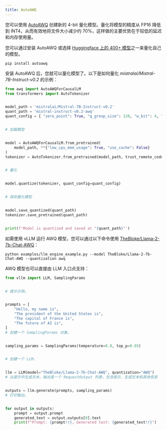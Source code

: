 ```yaml
---
title: AutoAWQ
---
```


您可以使用 [AutoAWQ](https://github.com/casper-hansen/AutoAWQ) 创建新的 4-bit 量化模型。量化将模型的精度从 FP16 降低到 INT4，从而有效地将文件大小减少约 70%，这样做的主要优势在于较低的延迟和内存使用量。

您可以通过安装 AutoAWQ 或选择 [Huggingface 上的 400+ 模型](https://huggingface.co/models?sort=trending&search=awq)之一来量化自己的模型。

```plain
pip install autoawq
```

安装 AutoAWQ 后，您就可以量化模型了。以下是如何量化 _mistralai/Mistral-7B-Instruct-v0.2_ 的示例：

```python
from awq import AutoAWQForCausalLM
from transformers import AutoTokenizer


model_path = 'mistralai/Mistral-7B-Instruct-v0.2'
quant_path = 'mistral-instruct-v0.2-awq'
quant_config = { "zero_point": True, "q_group_size": 128, "w_bit": 4, "version": "GEMM" }


# 加载模型


model = AutoAWQForCausalLM.from_pretrained(
    model_path, **{"low_cpu_mem_usage": True, "use_cache": False}
)
tokenizer = AutoTokenizer.from_pretrained(model_path, trust_remote_code=True)


# 量化


model.quantize(tokenizer, quant_config=quant_config)


# 保存量化模型


model.save_quantized(quant_path)
tokenizer.save_pretrained(quant_path)


print(f'Model is quantized and saved at "{quant_path}"')
```

如需使用 vLLM 运行 AWQ 模型，您可以通过以下命令使用 [TheBloke/Llama-2-7b-Chat-AWQ](https://huggingface.co/TheBloke/Llama-2-7b-Chat-AWQ)：

```plain
python examples/llm_engine_example.py --model TheBloke/Llama-2-7b-Chat-AWQ --quantization awq
```

AWQ 模型也可以直接由 LLM 入口点支持：

```python
from vllm import LLM, SamplingParams


# 提示示例。


prompts = [
    "Hello, my name is",
    "The president of the United States is",
    "The capital of France is",
    "The future of AI is",
]
# 创建一个 SamplingParams 对象。


sampling_params = SamplingParams(temperature=0.8, top_p=0.95)


# 创建一个 LLM。


llm = LLM(model="TheBloke/Llama-2-7b-Chat-AWQ", quantization="AWQ")
# 从提示中生成文本。输出是一个 RequestOutput 列表，包含提示、生成文本和其他信息


outputs = llm.generate(prompts, sampling_params)
# 打印输出。


for output in outputs:
    prompt = output.prompt
    generated_text = output.outputs[0].text
    print(f"Prompt: {prompt!r}, Generated text: {generated_text!r}")
```
